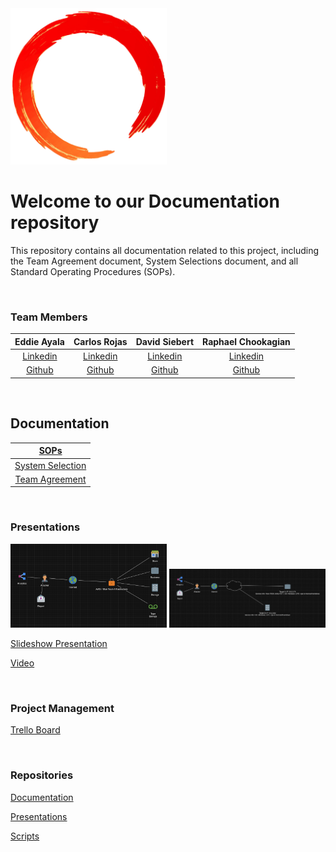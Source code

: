 <!-- ![Logo](./assets/ring.png) -->
<img src="./assets/ring.png" width="250">

# Welcome to our Documentation repository

This repository contains all documentation related to this project,  including the Team Agreement document, System Selections document, and all Standard Operating Procedures (SOPs).

<br>

### Team Members

| Eddie Ayala | Carlos Rojas | David Siebert | Raphael Chookagian |
|:----------------------:|:-----------------------:|:----------------------:|:----------------------:|
| [Linkedin](https://www.linkedin.com/in/robert-gillespie-420918272//) | [Linkedin](http://linkedin.com/in/dustinhaggett/) | [Linkedin](http://www.linkedin.com/in/marcelotc) | [Linkedin](https://www.linkedin.com/in/raphaelchookagian/) |
| [Github](https://github.com/Puyallup253) | [Github](https://github.com/dustinhaggett/) | [Github](https://github.com/mtc2434) | [Github](https://github.com/cesarderio) |

<br>

## Documentation

| [SOPs](./SOPs/) |
|:-----------------------:|
|  [System Selection](https://github.com/ATAQUE-Security/Documentation/blob/main/Team_Documents/System_Selection.md) |
| [Team Agreement](https://github.com/ATAQUE-Security/Documentation/blob/main/Team_Documents/Team_Agreement.md) |

<br>

### Presentations

<img src="./assets/Topology.png" width="250">

<img src="./assets/TopologyInitNmap.png" width="250">

[Slideshow Presentation]()

[Video]()

<br>

### Project Management

[Trello Board](https://trello.com/b/q4cb2rJl/401d8rt1)

<br>

### Repositories

[Documentation](https://github.com/ATAQUE-Security/Documentation)

[Presentations](https://github.com/ATAQUE-Security/Presentations)

[Scripts](https://github.com/ATAQUE-Security/Scripts)

<br>
